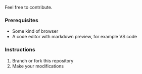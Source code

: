 Feel free to contribute.

### Prerequisites
- Some kind of browser
- A code editor with markdown preview, for example VS code

### Instructions
1. Branch or fork this repository
2. Make your modifications
